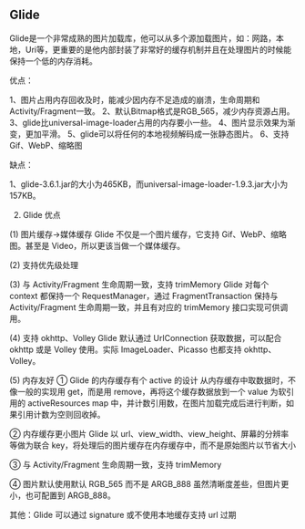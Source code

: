 ## Glide
Glide是一个非常成熟的图片加载库，他可以从多个源加载图片，如：网路，本地，Uri等，更重要的是他内部封装了非常好的缓存机制并且在处理图片的时候能保持一个低的内存消耗。

优点：

1、图片占用内存回收及时，能减少因内存不足造成的崩溃，生命周期和Activity/Fragment一致。
2、默认Bitmap格式是RGB_565，减少内存资源占用。
3、glide比universal-image-loader占用的内存要小一些。
4、图片显示效果为渐变，更加平滑。
5、glide可以将任何的本地视频解码成一张静态图片。
6、支持 Gif、WebP、缩略图

缺点：

1、glide-3.6.1.jar的大小为465KB，而universal-image-loader-1.9.3.jar大小为157KB。


2. Glide 优点

(1) 图片缓存->媒体缓存
Glide 不仅是一个图片缓存，它支持 Gif、WebP、缩略图。甚至是 Video，所以更该当做一个媒体缓存。


(2) 支持优先级处理



(3) 与 Activity/Fragment 生命周期一致，支持 trimMemory
Glide 对每个 context 都保持一个 RequestManager，通过 FragmentTransaction 保持与 Activity/Fragment 生命周期一致，并且有对应的 trimMemory 接口实现可供调用。



(4) 支持 okhttp、Volley
Glide 默认通过 UrlConnection 获取数据，可以配合 okhttp 或是 Volley 使用。实际 ImageLoader、Picasso 也都支持 okhttp、Volley。

(5) 内存友好
① Glide 的内存缓存有个 active 的设计
从内存缓存中取数据时，不像一般的实现用 get，而是用 remove，再将这个缓存数据放到一个 value 为软引用的 activeResources map 中，并计数引用数，在图片加载完成后进行判断，如果引用计数为空则回收掉。

② 内存缓存更小图片
Glide 以 url、view_width、view_height、屏幕的分辨率等做为联合 key，将处理后的图片缓存在内存缓存中，而不是原始图片以节省大小

③ 与 Activity/Fragment 生命周期一致，支持 trimMemory

④ 图片默认使用默认 RGB_565 而不是 ARGB_888
虽然清晰度差些，但图片更小，也可配置到 ARGB_888。


其他：Glide 可以通过 signature 或不使用本地缓存支持 url 过期

